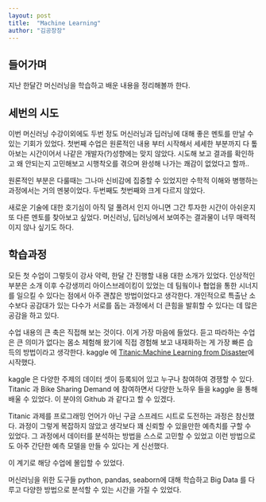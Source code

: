 ```yaml
---
layout: post
title:  "Machine Learning"
author: "김공장장"
---
```


## 들어가며
지난 한달간 머신러닝을 학습하고 배운 내용을 정리해볼까 한다.

## 세번의 시도
이번 머신러닝 수강이외에도 두번 정도 머신러닝과 딥러닝에 대해 좋은 멘토를 만날 수 있는 기회가 있었다.
첫번째 수업은 원론적인 내용 부터 시작해서 세세한 부분까지 다 톺아보는 시간이어서 나같은 개발자(?)성향에는 맞지 않았다.
시도해 보고 결과를 확인하고 왜 안되는지 고민해보고 시행착오를 겪으며 완성해 나가는 쾌감이 없었다고 할까..

원론적인 부분은 다룰때는 그나마 신비감에 집중할 수 있었지만 수학적 이해와 병행하는 과정에서는 거의 멘붕이었다.
두번째도 첫번째와 크게 다르지 않았다.

새로운 기술에 대한 호기심이 아직 덜 풀려서 인지 아니면 그간 투자한 시간이 아쉬운지 또 다른 멘토를 찾아보고 싶었다.
머신러닝, 딥러닝에서 보여주는 결과물이 너무 매력적이지 않나 싶기도 하다.

## 학습과정
모든 첫 수업이 그렇듯이 강사 약력, 한달 간 진행할 내용 대한 소개가 있었다.
인상적인 부분은 소개 이후 수강생끼리 아이스브레이킹이 있었는 데 팀웤이나 협업을 통한 시너지를 일으킬 수 있다는 점에서 아주 괜찮은 방법이었다고 생각한다.
개인적으로 특출난 소수보다 공감대가 있는 다수가 서로를 돕는 과정에서 더 큰힘을 발휘할 수 있다는 데 많은 공감을 하고 있다.

수업 내용의 큰 축은 직접해 보는 것이다. 이게 가장 마음에 들었다. 듣고 따라하는 수업은 큰 의미가 없다는 몸소 체험해 왔기에 직접 경험해 보고 내재화하는 게
가장 빠른 습득의 방법이라고 생각한다. kaggle 에 [Titanic:Machine Learning from Disaster](https://www.kaggle.com/c/titanic/)에 시작했다.

kaggle 은 다양한 주제의 데이터 셋이 등록되어 있고 누구나 참여하여 경쟁할 수 있다.
Titanic 과 Bike Sharing Demand 에 참여하면서 다양한 노하우 들을 kaggle 을 통해 배울 수 있었다. 이 분야의 Github 과 같다고 할 수 있겠다.

Titanic 과제를 프로그래밍 언어가 아닌 구글 스프레드 시트로 도전하는 과정은 참신했다. 과정이 그렇게 복잡하지 않았고 생각보다 꽤 신뢰할 수 있을만한
예측치를 구할 수 있었다. 그 과정에서 데이터를 분석하는 방법을 스스로 고민할 수 있었고 이런 방법으로도 아주 간단한 예측 모델을 만들 수 있다는 게 신선했다.

이 계기로 해당 수업에 몰입할 수 있었다.

머신러닝을 위한 도구들 python, pandas, seaborn에 대해 학습하고 Big Data 를 다루고 다양한 방법으로 분석할 수 있는 시간을 가질 수 있었다.